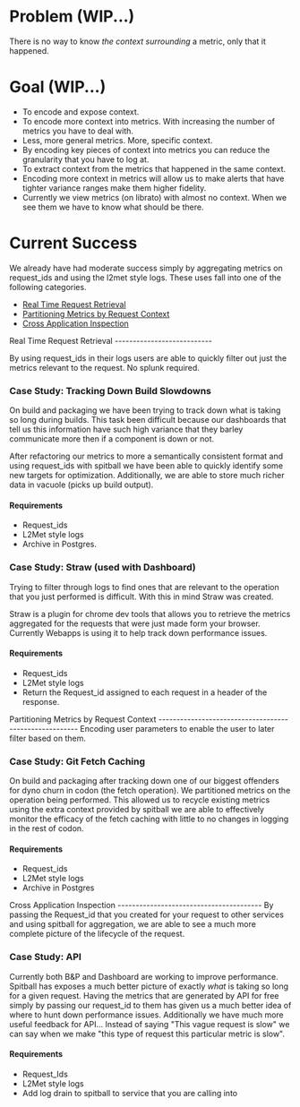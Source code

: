 Problem (WIP...)
================
There is no way to know *the context surrounding* a metric, only that it happened.  

Goal (WIP...)
=============
* To encode and expose context.
* To encode more context into metrics. With increasing the number of metrics you have to deal with.
* Less, more general metrics. More, specific context. 
* By encoding key pieces of context into metrics you can reduce the granularity that you have to log at.
* To extract context from the metrics that happened in the same context.
* Encoding more context in metrics will allow us to make alerts that have tighter variance ranges make them higher fidelity.
* Currently we view metrics (on librato) with almost no context. When we see them we have to know what should be there. 


Current Success
===============

We already have had moderate success simply by aggregating metrics on request_ids and using the l2met style logs. These uses fall into one of the following categories.

* [Real Time Request Retrieval](#retrival)
* [Partitioning Metrics by Request Context](#parition)
* [Cross Application Inspection](#crossapp)

<a name="retrival"/>
Real Time Request Retrieval 
---------------------------

By using request_ids in their logs users are able to quickly filter out just the metrics relevant to the request. No splunk required. 

### Case Study: Tracking Down Build Slowdowns

On build and packaging we have been trying to track down what is taking so long during builds. This task been difficult because our dashboards that tell us this information have such high variance that they barley communicate more then if a component is down or not.

After refactoring our metrics to more a semantically consistent format and using request_ids with spitball we have been able to quickly identify some new targets for optimization. Additionally, we are able to store much richer data in vacuole (picks up build output).

#### Requirements
* Request_ids
* L2Met style logs
* Archive in Postgres. 

### Case Study: Straw (used with Dashboard)

Trying to filter through logs to find ones that are relevant to the operation that you just performed is difficult. With this in mind Straw was created. 

Straw is a plugin for chrome dev tools that allows you to retrieve the metrics aggregated for the requests that were just made form your browser. Currently Webapps is using it to help track down performance issues.

#### Requirements
* Request_ids
* L2Met style logs
* Return the Request_id assigned to each request in a header of the response. 

<a name="partition"/>
Partitioning Metrics by Request Context
-------------------------------------------------------
Encoding user parameters to enable the user to later filter based on them. 

### Case Study: Git Fetch Caching

On build and packaging after tracking down one of our biggest offenders for dyno churn in codon (the fetch operation). We partitioned metrics on the operation being performed. This allowed us to recycle existing metrics using the extra context provided by spitball we are able to effectively monitor the efficacy of the fetch caching with little to no changes in logging in the rest of codon.

#### Requirements
* Request_ids
* L2Met style logs
* Archive in Postgres

<a name="crossapp"/>
Cross Application Inspection
----------------------------------------
By passing the Request_id that you created for your request to other services and using spitball for aggregation, we are able to see a much more complete picture of the lifecycle of the request.

### Case Study: API

Currently both B&P and Dashboard are working to improve performance. Spitball has exposes a much better picture of exactly *what* is taking so long for a given request. Having the metrics that are generated by API for free simply by passing our request_id to them has given us a much better idea of where to hunt down performance issues. Additionally we have much more useful feedback for API... Instead of saying "This vague request is slow" we can say when we make "this type of request this particular metric is slow".

#### Requirements
* Request_Ids
* L2Met style logs
* Add log drain to spitball to service that you are calling into

